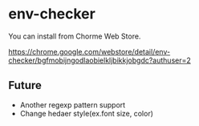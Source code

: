 # env-checker
You can install from Chorme Web Store.  

https://chrome.google.com/webstore/detail/env-checker/bgfmobijngodlaobielkljbikkjobgdc?authuser=2  

## Future
- Another regexp pattern support
- Change hedaer style(ex.font size, color)
